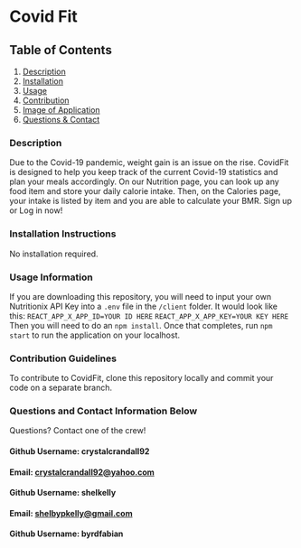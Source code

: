 # Covid Fit

## Table of Contents
1. [Description](#description)
2. [Installation](#installation-instructions)
3. [Usage](#usage-information)
4. [Contribution](#contribution-guidelines)
5. [Image of Application](#image-of-application)
6. [Questions & Contact](#questions-and-contact-information-below)

### Description
Due to the Covid-19 pandemic, weight gain is an issue on the rise. CovidFit is designed to help you keep track of the current Covid-19 statistics and plan your meals accordingly. On our Nutrition page, you can look up any food item and store your daily calorie intake. Then, on the Calories page, your intake is listed by item and you are able to calculate your BMR. Sign up or Log in now!


### Installation Instructions
No installation required.


### Usage Information
If you are downloading this repository, you will need to input your own Nutritionix API Key into a `.env` file in the `/client` folder. It would look like this:
`REACT_APP_X_APP_ID=YOUR ID HERE`
`REACT_APP_X_APP_KEY=YOUR KEY HERE`
Then you will need to do an `npm install`. Once that completes, run `npm start` to run the application on your localhost.


### Contribution Guidelines
To contribute to CovidFit, clone this repository locally and commit your code on a separate branch.


### Questions and Contact Information Below
Questions? Contact one of the crew!

#### Github Username: crystalcrandall92
#### Email: crystalcrandall92@yahoo.com

#### Github Username: shelkelly
#### Email: shelbypkelly@gmail.com

#### Github Username: byrdfabian


